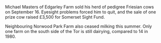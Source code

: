 Michael Masters of Edgarley Farm sold his herd of pedigree Friesian cows
on September 16. Eyesight problems forced him to quit, and the sale of
one prize cow raised £3,500 for Somerset Sight Fund.

Neighbouring Norwood Park Farm also ceased milking this summer. Only
one farm on the south side of the Tor is still dairying, compared to 14
in 1980.
